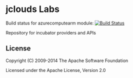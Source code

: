 jclouds Labs
============

Build status for azurecomputearm module:
[![Build Status](http://devopsfunjenkins.westus.cloudapp.azure.com:8080/buildStatus/icon?job=jclouds-labs-azurecompute-arm/org.apache.jclouds.labs:azurecomputearm)](http://devopsfunjenkins.westus.cloudapp.azure.com:8080/job/jclouds-labs-azurecompute-arm/org.apache.jclouds.labs$azurecomputearm/)


Repository for incubator providers and APIs

License
-------
Copyright (C) 2009-2014 The Apache Software Foundation

Licensed under the Apache License, Version 2.0
